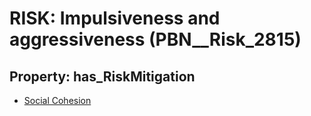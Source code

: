 # RISK: __Impulsiveness and aggressiveness__ (PBN__Risk_2815)

## Property: has_RiskMitigation

* [Social Cohesion](PBN__Mitigation_931)

